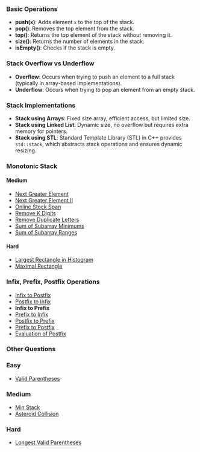 ### Basic Operations
- **push(x)**: Adds element `x` to the top of the stack.
- **pop()**: Removes the top element from the stack.
- **top()**: Returns the top element of the stack without removing it.
- **size()**: Returns the number of elements in the stack.
- **isEmpty()**: Checks if the stack is empty.

### Stack Overflow vs Underflow
- **Overflow**: Occurs when trying to push an element to a full stack (typically in array-based implementations).
- **Underflow**: Occurs when trying to pop an element from an empty stack.

### Stack Implementations
- **Stack using Arrays**: Fixed size array, efficient access, but limited size.
- **Stack using Linked List**: Dynamic size, no overflow but requires extra memory for pointers.
- **Stack using STL**: Standard Template Library (STL) in C++ provides `std::stack`, which abstracts stack operations and ensures dynamic resizing.

### Monotonic Stack

#### Medium
- [Next Greater Element](https://leetcode.com/problems/next-greater-element-i/)
- [Next Greater Element II](https://leetcode.com/problems/next-greater-element-ii/description/)
- [Online Stock Span](https://leetcode.com/problems/online-stock-span/)
- [Remove K Digits](https://leetcode.com/problems/remove-k-digits/description/)
- [Remove Duplicate Letters](https://leetcode.com/problems/remove-duplicate-letters/description/)
- [Sum of Subarray Minimums](https://leetcode.com/problems/sum-of-subarray-minimums/description/)
- [Sum of Subarray Ranges](https://leetcode.com/problems/sum-of-subarray-ranges/description/)

#### Hard
- [Largest Rectangle in Histogram](https://leetcode.com/problems/largest-rectangle-in-histogram/description/)
- [Maximal Rectangle](https://leetcode.com/problems/maximal-rectangle/description/)

### Infix, Prefix, Postfix Operations

- [Infix to Postfix](https://www.geeksforgeeks.org/problems/infix-to-postfix-1587115620/1)
- [Postfix to Infix](https://www.geeksforgeeks.org/problems/postfix-to-infix-conversion/0)
- **Infix to Prefix**
- [Prefix to Infix](https://www.geeksforgeeks.org/problems/prefix-to-infix-conversion/0)
- [Postfix to Prefix](https://www.geeksforgeeks.org/problems/postfix-to-prefix-conversion/0)
- [Prefix to Postfix](https://www.geeksforgeeks.org/problems/prefix-to-postfix-conversion/0)
- [Evaluation of Postfix](https://leetcode.com/problems/evaluate-reverse-polish-notation/description/)

### Other Questions

### Easy
- [Valid Parentheses](https://leetcode.com/problems/valid-parentheses/description/)

### Medium
- [Min Stack](https://leetcode.com/problems/min-stack/description/)
- [Asteroid Collision](https://leetcode.com/problems/asteroid-collision/description/)

### Hard
- [Longest Valid Parentheses](https://leetcode.com/problems/longest-valid-parentheses/description/)